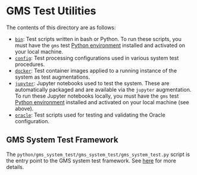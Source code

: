 # GMS Test Utilities
The contents of this directory are as follows:
* [`bin`](./bin):  Test scripts written in bash or Python.  To run these
  scripts, you must have the `gms` test [Python
  environment](../python/README.md) installed and activated on your local
  machine.
* [`config`](./config):  Test processing configurations used in various system
  test procedures.
* [`docker`](./docker):  Test container images applied to a running instance of
  the system as test augmentations.
* [`jupyter`](./jupyter):  Jupyter notebooks used to test the system.  These
  are automatically packaged and are available via the `jupyter` augmentation.
  To run these Jupyter notebooks locally, you must have the `gms` test [Python
  environment](../python/README.md) installed and activated on your local
  machine (see above).
* [`oracle`](./oracle):  Test scripts used for testing and validating the
  Oracle configuration.

## GMS System Test Framework
The ``python/gms_system_test/gms_system_test/gms_system_test.py`` script is the
entry point to the GMS system test framework.  See
[here](../python/gms_system_test) for more details.
